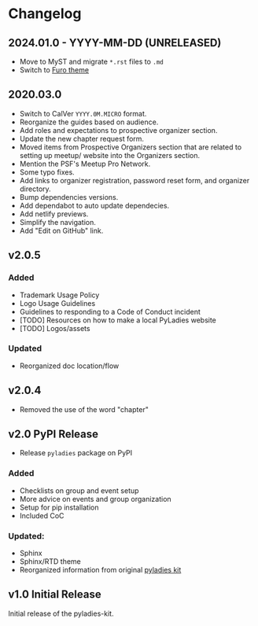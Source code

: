 # Changelog


## 2024.01.0 - YYYY-MM-DD (UNRELEASED)

* Move to MyST and migrate `*.rst` files to `.md`
* Switch to [Furo theme](https://pradyunsg.me/furo/)

## 2020.03.0

* Switch to CalVer `YYYY.0M.MICRO` format.
* Reorganize the guides based on audience.
* Add roles and expectations to prospective organizer section.
* Update the new chapter request form.
* Moved items from Prospective Organizers section that are related to setting up
  meetup/ website into the Organizers section.
* Mention the PSF's Meetup Pro Network.
* Some typo fixes.
* Add links to organizer registration, password reset form, and organizer directory.
* Bump dependencies versions.
* Add dependabot to auto update dependecies.
* Add netlify previews.
* Simplify the navigation.
* Add "Edit on GitHub" link.

## v2.0.5

### Added

* Trademark Usage Policy
* Logo Usage Guidelines
* Guidelines to responding to a Code of Conduct incident
* \[TODO\] Resources on how to make a local PyLadies website
* \[TODO\] Logos/assets

### Updated

* Reorganized doc location/flow

## v2.0.4

* Removed the use of the word "chapter"

## v2.0 PyPI Release

* Release `pyladies` package on PyPI
### Added
* Checklists on group and event setup
* More advice on events and group organization
* Setup for pip installation
* Included CoC

### Updated:
* Sphinx
* Sphinx/RTD theme
* Reorganized information from original [pyladies kit](https://github.com/pyladies/pyladies-kit)

## v1.0 Initial Release

Initial release of the pyladies-kit.
